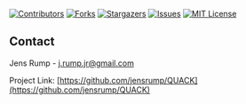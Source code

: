 [![Contributors][contributors-shield]][contributors-url]
[![Forks][forks-shield]][forks-url]
[![Stargazers][stars-shield]][stars-url]
[![Issues][issues-shield]][issues-url]
[![MIT License][license-shield]][license-url]
<!-- [![LinkedIn][linkedin-shield]][linkedin-url] -->

<!-- PROJECT LOGO -->
<!--
<br />
<p align="center">
    <a href="https://github.com/jensrump/QUACK">
      <img src="logo/logo.png" alt="Logo" width="80" height="80">
    </a>
--><!--  
  <h3 align="center">QUACK - A Quantum Chemical Toolkit</h3>
--><!--
  <p align="center">
    Yet another quantumn chemical program package, but with great ambition (at least for me) and focus on visual appeal and user friendlieness.
  <br />
  <a href="https://github.com/jensrump/QUACK/public"><strong>Explore the work in progress »</strong></a>
  <br />
  <br />
  <a href="https://github.com/jensrump/QUACK/public/demo">View Demo</a>
  ·
  <a href="https://github.com/jensrump/QUACK/issues">Report Bug</a>
  ·
  <a href="https://github.com/jensrump/QUACK/public/requests">Request Feature</a>
 </p>
</p>
-->
<!-- TABLE OF CONTENTS -->
<!-- ## Table Of Contents -->
<!--
* [About the Project](#about-the-project)
  * [Built With](#built-with)
* [Getting Started](#getting-started)
  * [Prerequisites](#prerequisites)
  * [Installation](#installation)
* [Usage](#usage)
* [Roadmap](#roadmap)
* [Contributing](#contributing)
* [License](#license)
* [Contact](#contact)
* [Acknowledgements](#acknowledgements)
-->

<!-- ABOUT THE PROJECT -->
<!-- ## About The Project -->

<!-- [![Product Name Screen Shot][product-screenshot]](https://example.com) -->



<!-- ### Built With -->
<!-- 
* [Python]()
* [Fortran]()
-->


<!-- GETTING STARTED -->
<!-- ## Getting Started -->

<!-- To get a local copy up and running follow these simple steps. -->

<!-- ### Prerequisites -->

<!-- This is an example of how to list things you need to use the software and how to install them.
* npm
```sh
npm install npm@latest -g
``` -->

<!-- ### Installation -->

<!-- 1. Clone the repo
```sh
git clone https://github.com/jensrump/QUACK.git
```
2. Install NPM packages
```sh
npm install
``` -->



<!-- USAGE EXAMPLES -->
<!-- ## Usage -->

<!-- Use this space to show useful examples of how a project can be used. Additional screenshots, code examples and demos work well in this space. You may also link to more resources. -->

<!-- _For more examples, please refer to the [Documentation](https://example.com)_ -->



<!-- ROADMAP -->
<!-- ## Roadmap -->

<!-- See the [open issues](https://github.com/jensrump/QUACK/issues) for a list of proposed features (and known issues). -->



<!-- CONTRIBUTING -->
<!-- ## Contributing -->

<!-- Contributions are what make the open source community such an amazing place to be learn, inspire, and create. Any contributions you make are **greatly appreciated**. -->

<!-- 1. Fork the Project
2. Create your Feature Branch (`git checkout -b feature/AmazingFeature`)
3. Commit your Changes (`git commit -m 'Add some AmazingFeature'`)
4. Push to the Branch (`git push origin feature/AmazingFeature`)
5. Open a Pull Request -->



<!-- LICENSE -->
<!-- ## License -->

<!-- Distributed under the MIT License. See `LICENSE` for more information. -->



<!-- CONTACT -->
## Contact

Jens Rump - j.rump.jr@gmail.com

Project Link: [https://github.com/jensrump/QUACK](https://github.com/jensrump/QUACK)



<!-- ACKNOWLEDGEMENTS -->
<!-- ## Acknowledgements -->

<!-- * []()
* []()
* []() -->





<!-- MARKDOWN LINKS & IMAGES -->
<!-- https://www.markdownguide.org/basic-syntax/#reference-style-links -->
[contributors-shield]: https://img.shields.io/github/contributors/jensrump/QUACK.svg?style=flat-square
[contributors-url]: https://github.com/jensrump/repo/graphs/contributors
[forks-shield]: https://img.shields.io/github/forks/jensrump/QUACK.svg?style=flat-square
[forks-url]: https://github.com/jensrump/repo/network/members
[stars-shield]: https://img.shields.io/github/stars/jensrump/QUACK.svg?style=flat-square
[stars-url]: https://github.com/jensrump/repo/stargazers
[issues-shield]: https://img.shields.io/github/issues/jensrump/QUACK.svg?style=flat-square
[issues-url]: https://github.com/jensrump/repo/issues
[license-shield]: https://img.shields.io/github/license/jensrump/QUACK.svg?style=flat-square
[license-url]: https://github.com/jensrump/repo/blob/master/LICENSE.txt
[linkedin-shield]: https://img.shields.io/badge/-LinkedIn-black.svg?style=flat-square&logo=linkedin&colorB=555
[linkedin-url]: https://linkedin.com/in/jensrump
[product-screenshot]: images/screenshot.png
